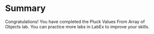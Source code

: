 # Summary

Congratulations! You have completed the Pluck Values From Array of Objects lab. You can practice more labs in LabEx to improve your skills.
